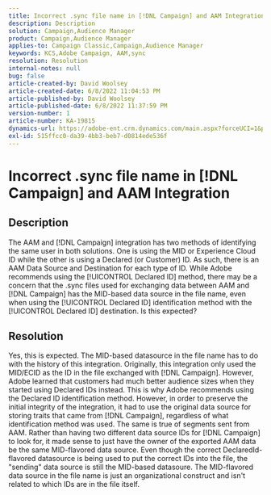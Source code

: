 ```yaml
---
title: Incorrect .sync file name in [!DNL Campaign] and AAM Integration
description: Description
solution: Campaign,Audience Manager
product: Campaign,Audience Manager
applies-to: Campaign Classic,Campaign,Audience Manager
keywords: KCS,Adobe Campaign, AAM,sync
resolution: Resolution
internal-notes: null
bug: false
article-created-by: David Woolsey
article-created-date: 6/8/2022 11:04:53 PM
article-published-by: David Woolsey
article-published-date: 6/8/2022 11:37:59 PM
version-number: 1
article-number: KA-19815
dynamics-url: https://adobe-ent.crm.dynamics.com/main.aspx?forceUCI=1&pagetype=entityrecord&etn=knowledgearticle&id=7dd5f164-7fe7-ec11-bb3c-000d3a3b1f18
exl-id: 515ffcc0-da39-4bb3-beb7-d0814ede536f
---
```

# Incorrect .sync file name in [!DNL Campaign] and AAM Integration

## Description


The AAM and [!DNL Campaign] integration has two methods of identifying the same user in both solutions. One is using the MID or Experience Cloud ID while the other is using a Declared (or Customer) ID. As such, there is an AAM Data Source and Destination for each type of ID. While Adobe recommends using the [!UICONTROL Declared ID] method, there may be a concern that the .sync files used for exchanging data between AAM and [!DNL Campaign] has the MID-based data source in the file name, even when using the [!UICONTROL Declared ID] identification method with the [!UICONTROL Declared ID] destination. Is this expected?


## Resolution


Yes, this is expected. The MID-based datasource in the file name has to do with the history of this integration. Originally, this integration only used the MID/ECID as the ID in the file exchanged with [!DNL Campaign]. However, Adobe learned that customers had much better audience sizes when they started using Declared IDs instead. This is why Adobe recommends using the Declared ID identification method. However, in order to preserve the initial integrity of the integration, it had to use the original data source for storing traits that came from [!DNL Campaign], regardless of what identification method was used. The same is true of segments sent from AAM. Rather than having two different data source IDs for [!DNL Campaign] to look for, it made sense to just have the owner of the exported AAM data be the same MID-flavored data source. Even though the correct DeclaredId-flavored datasource is being used to put the correct IDs into the file, the "sending" data source is still the MID-based datasoure. The MID-flavored data source in the file name is just an organizational construct and isn't related to which IDs are in the file itself.
